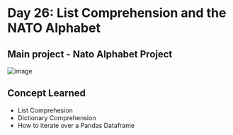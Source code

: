 # Day 26: List Comprehension and the NATO Alphabet

## Main project - Nato Alphabet Project
![image](https://github.com/user-attachments/assets/326beeaf-cacb-4c36-98d4-ee4beedc6f1a)

## Concept Learned
- List Comprehesion
- Dictionary Comprehension
- How to iterate over a Pandas Dataframe
